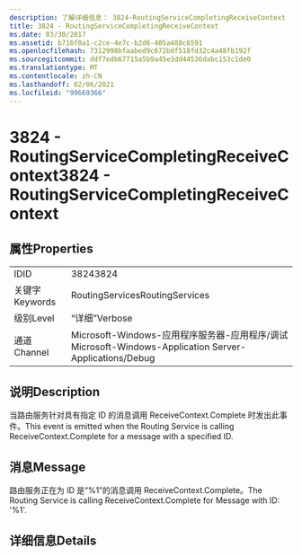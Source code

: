 ```yaml
---
description: 了解详细信息： 3824-RoutingServiceCompletingReceiveContext
title: 3824 - RoutingServiceCompletingReceiveContext
ms.date: 03/30/2017
ms.assetid: b716f0a1-c2ce-4e7c-b2d6-405a488c6591
ms.openlocfilehash: 7312998bfaabed9c672bdf518fd32c4a48fb192f
ms.sourcegitcommit: ddf7edb67715a5b9a45e3dd44536dabc153c1de0
ms.translationtype: MT
ms.contentlocale: zh-CN
ms.lasthandoff: 02/06/2021
ms.locfileid: "99669366"
---
```

# <a name="3824---routingservicecompletingreceivecontext"></a><span data-ttu-id="fcded-103">3824 - RoutingServiceCompletingReceiveContext</span><span class="sxs-lookup"><span data-stu-id="fcded-103">3824 - RoutingServiceCompletingReceiveContext</span></span>

## <a name="properties"></a><span data-ttu-id="fcded-104">属性</span><span class="sxs-lookup"><span data-stu-id="fcded-104">Properties</span></span>  
  
|||  
|-|-|  
|<span data-ttu-id="fcded-105">ID</span><span class="sxs-lookup"><span data-stu-id="fcded-105">ID</span></span>|<span data-ttu-id="fcded-106">3824</span><span class="sxs-lookup"><span data-stu-id="fcded-106">3824</span></span>|  
|<span data-ttu-id="fcded-107">关键字</span><span class="sxs-lookup"><span data-stu-id="fcded-107">Keywords</span></span>|<span data-ttu-id="fcded-108">RoutingServices</span><span class="sxs-lookup"><span data-stu-id="fcded-108">RoutingServices</span></span>|  
|<span data-ttu-id="fcded-109">级别</span><span class="sxs-lookup"><span data-stu-id="fcded-109">Level</span></span>|<span data-ttu-id="fcded-110">“详细”</span><span class="sxs-lookup"><span data-stu-id="fcded-110">Verbose</span></span>|  
|<span data-ttu-id="fcded-111">通道</span><span class="sxs-lookup"><span data-stu-id="fcded-111">Channel</span></span>|<span data-ttu-id="fcded-112">Microsoft-Windows-应用程序服务器-应用程序/调试</span><span class="sxs-lookup"><span data-stu-id="fcded-112">Microsoft-Windows-Application Server-Applications/Debug</span></span>|  
  
## <a name="description"></a><span data-ttu-id="fcded-113">说明</span><span class="sxs-lookup"><span data-stu-id="fcded-113">Description</span></span>  

 <span data-ttu-id="fcded-114">当路由服务针对具有指定 ID 的消息调用 ReceiveContext.Complete 时发出此事件。</span><span class="sxs-lookup"><span data-stu-id="fcded-114">This event is emitted when the Routing Service is calling ReceiveContext.Complete for a message with a specified ID.</span></span>  
  
## <a name="message"></a><span data-ttu-id="fcded-115">消息</span><span class="sxs-lookup"><span data-stu-id="fcded-115">Message</span></span>  

 <span data-ttu-id="fcded-116">路由服务正在为 ID 是“%1”的消息调用 ReceiveContext.Complete。</span><span class="sxs-lookup"><span data-stu-id="fcded-116">The Routing Service is calling ReceiveContext.Complete for Message with ID: '%1'.</span></span>  
  
## <a name="details"></a><span data-ttu-id="fcded-117">详细信息</span><span class="sxs-lookup"><span data-stu-id="fcded-117">Details</span></span>
